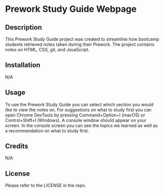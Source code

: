 # Prework Study Guide Webpage

## Description

This Prework Study Guide project was created to streamline how bootcamp students retrieved notes taken during their Prework. The project contains notes on HTML, CSS, git, and JavaScript.

## Installation

N/A

## Usage

To use the Prework Study Guide you can select which section you would like to view the notes on. For suggestions on what to study first you can open Chrome DevTools by pressing Command+Option+I (macOS) or Control+Shift+I (Windows). A console window should appear on your screen. In the console screen you can see the topics we learned as well as a recommendation on what to study first.

## Credits

N/A

## License

Please refer to the LICENSE in the repo.
